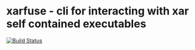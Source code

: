 # xarfuse - cli for interacting with xar self contained executables

[![Build Status](https://travis-ci.org/lpetre/xarfuse.svg?branch=master)](https://travis-ci.org/lpetre/xarfuse)
